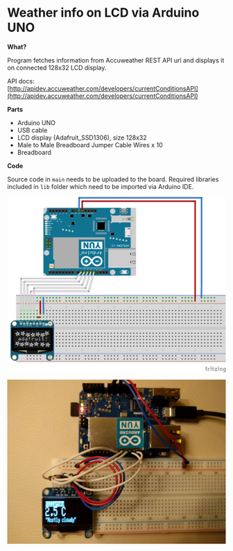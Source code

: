 Weather info on LCD via Arduino UNO
======================================

**What?**

Program fetches information from Accuweather REST API url and displays it on connected 128x32 LCD display.

API docs: [http://apidev.accuweather.com/developers/currentConditionsAPI](http://apidev.accuweather.com/developers/currentConditionsAPI)

**Parts**

- Arduino UNO
- USB cable
- LCD display (Adafruit_SSD1306), size 128x32
- Male to Male Breadboard Jumper Cable Wires x 10
- Breadboard

**Code**

Source code in `main` needs to be uploaded to the board. Required libraries included in `lib` folder 
which need to be imported via Arduino IDE.



![schema](schema.png)


![photo](photo.jpg)
